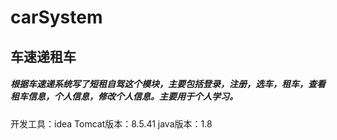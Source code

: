 # carSystem
## 车速递租车
##### 根据车速递系统写了短租自驾这个模块，主要包括登录，注册，选车，租车，查看租车信息，个人信息，修改个人信息。主要用于个人学习。

开发工具：idea
Tomcat版本：8.5.41
java版本：1.8
